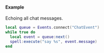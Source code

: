 #### Example
Echoing all chat messages.
```lua
local queue = Events.connect("ChatEvent")
while true do
  local event = queue:next()
  spell:execute("say %s", event.message)
end
```
